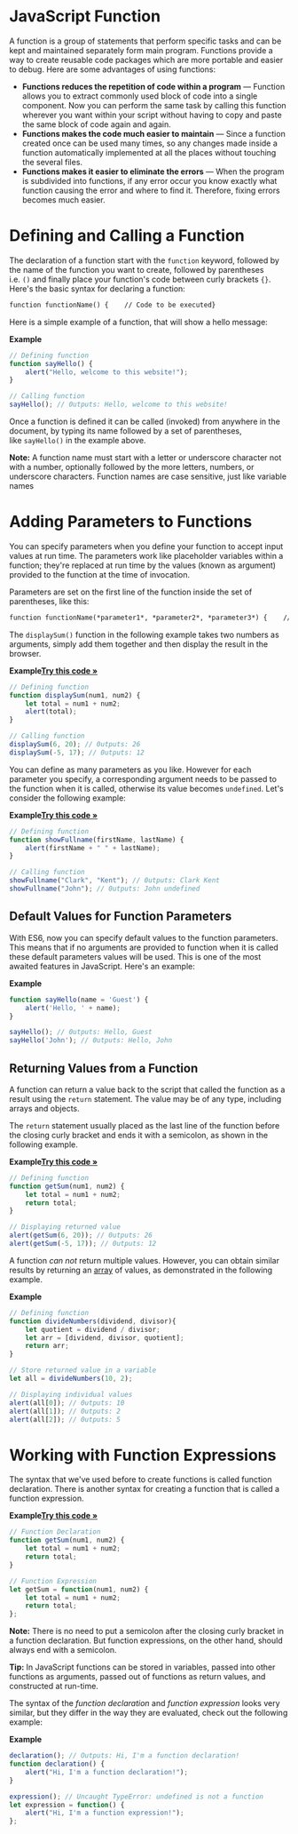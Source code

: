 # JavaScript Function

A function is a group of statements that perform specific tasks and can be kept and maintained separately form main program. Functions provide a way to create reusable code packages which are more portable and easier to debug. Here are some advantages of using functions:

- **Functions reduces the repetition of code within a program** — Function allows you to extract commonly used block of code into a single component. Now you can perform the same task by calling this function wherever you want within your script without having to copy and paste the same block of code again and again.
- **Functions makes the code much easier to maintain** — Since a function created once can be used many times, so any changes made inside a function automatically implemented at all the places without touching the several files.
- **Functions makes it easier to eliminate the errors** — When the program is subdivided into functions, if any error occur you know exactly what function causing the error and where to find it. Therefore, fixing errors becomes much easier.

# **Defining and Calling a Function**

The declaration of a function start with the `function` keyword, followed by the name of the function you want to create, followed by parentheses i.e. `()` and finally place your function's code between curly brackets `{}`. Here's the basic syntax for declaring a function:

```html
function functionName() {    // Code to be executed}
```

Here is a simple example of a function, that will show a hello message:

**Example**

```jsx
// Defining function
function sayHello() {
    alert("Hello, welcome to this website!");
}

// Calling function
sayHello(); // 0utputs: Hello, welcome to this website!
```

Once a function is defined it can be called (invoked) from anywhere in the document, by typing its name followed by a set of parentheses, like `sayHello()` in the example above.

**Note:** A function name must start with a letter or underscore character not with a number, optionally followed by the more letters, numbers, or underscore characters. Function names are case sensitive, just like variable names

# **Adding Parameters to Functions**

You can specify parameters when you define your function to accept input values at run time. The parameters work like placeholder variables within a function; they're replaced at run time by the values (known as argument) provided to the function at the time of invocation.

Parameters are set on the first line of the function inside the set of parentheses, like this:

```html
function functionName(*parameter1*, *parameter2*, *parameter3*) {    // Code to be executed}
```

The `displaySum()` function in the following example takes two numbers as arguments, simply add them together and then display the result in the browser.

**Example[Try this code »](https://www.tutorialrepublic.com/codelab.php?topic=javascript&file=add-parameters-to-a-function)**

```jsx
// Defining function
function displaySum(num1, num2) {
    let total = num1 + num2;
    alert(total);
}

// Calling function
displaySum(6, 20); // 0utputs: 26
displaySum(-5, 17); // 0utputs: 12
```

You can define as many parameters as you like. However for each parameter you specify, a corresponding argument needs to be passed to the function when it is called, otherwise its value becomes `undefined`. Let's consider the following example:

**Example[Try this code »](https://www.tutorialrepublic.com/codelab.php?topic=javascript&file=pass-arguments-to-a-function)**

```jsx
// Defining function
function showFullname(firstName, lastName) {
    alert(firstName + " " + lastName);
}

// Calling function
showFullname("Clark", "Kent"); // 0utputs: Clark Kent
showFullname("John"); // 0utputs: John undefined
```

## **Default Values for Function Parameters**

With ES6, now you can specify default values to the function parameters. This means that if no arguments are provided to function when it is called these default parameters values will be used. This is one of the most awaited features in JavaScript. Here's an example:

**Example**

```jsx
function sayHello(name = 'Guest') {
    alert('Hello, ' + name);
}

sayHello(); // 0utputs: Hello, Guest
sayHello('John'); // 0utputs: Hello, John
```

## **Returning Values from a Function**

A function can return a value back to the script that called the function as a result using the `return` statement. The value may be of any type, including arrays and objects.

The `return` statement usually placed as the last line of the function before the closing curly bracket and ends it with a semicolon, as shown in the following example.

**Example[Try this code »](https://www.tutorialrepublic.com/codelab.php?topic=javascript&file=return-a-value-from-a-function)**

```jsx
// Defining function
function getSum(num1, num2) {
    let total = num1 + num2;
    return total;
}

// Displaying returned value
alert(getSum(6, 20)); // 0utputs: 26
alert(getSum(-5, 17)); // 0utputs: 12
```

A function *can not* return multiple values. However, you can obtain similar results by returning an [array](https://www.tutorialrepublic.com/javascript-tutorial/javascript-arrays.php) of values, as demonstrated in the following example.

**Example**

```jsx
// Defining function
function divideNumbers(dividend, divisor){
    let quotient = dividend / divisor;
    let arr = [dividend, divisor, quotient];
    return arr;
}

// Store returned value in a variable
let all = divideNumbers(10, 2);

// Displaying individual values
alert(all[0]); // 0utputs: 10
alert(all[1]); // 0utputs: 2
alert(all[2]); // 0utputs: 5
```

# **Working with Function Expressions**

The syntax that we've used before to create functions is called function declaration. There is another syntax for creating a function that is called a function expression.

**Example[Try this code »](https://www.tutorialrepublic.com/codelab.php?topic=javascript&file=function-expression)**

```jsx
// Function Declaration
function getSum(num1, num2) {
    let total = num1 + num2;
    return total;
}

// Function Expression
let getSum = function(num1, num2) {
    let total = num1 + num2;
    return total;
};
```

**Note:** There is no need to put a semicolon after the closing curly bracket in a function declaration. But function expressions, on the other hand, should always end with a semicolon.

**Tip:** In JavaScript functions can be stored in variables, passed into other functions as arguments, passed out of functions as return values, and constructed at run-time.

The syntax of the *function declaration* and *function expression* looks very similar, but they differ in the way they are evaluated, check out the following example:

**Example**

```jsx
declaration(); // Outputs: Hi, I'm a function declaration!
function declaration() {
    alert("Hi, I'm a function declaration!");
}

expression(); // Uncaught TypeError: undefined is not a function
let expression = function() {
    alert("Hi, I'm a function expression!");
};
```